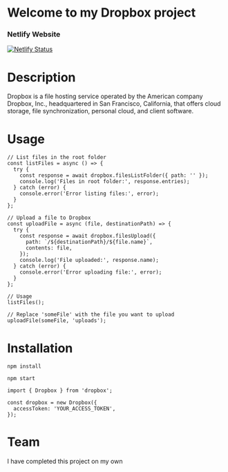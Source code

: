 # Welcome to my Dropbox project

### Netlify Website
[![Netlify Status](https://api.netlify.com/api/v1/badges/82a99237-18c4-48fd-8aa3-e53d6f1b4b11/deploy-status)](https://genuine-panda-2673f4.netlify.app/)

# Description

Dropbox is a file hosting service operated by the American company Dropbox, Inc., headquartered in San Francisco, California, that offers cloud storage, file synchronization, personal cloud, and client software.

# Usage

```commandline
// List files in the root folder
const listFiles = async () => {
  try {
    const response = await dropbox.filesListFolder({ path: '' });
    console.log('Files in root folder:', response.entries);
  } catch (error) {
    console.error('Error listing files:', error);
  }
};

// Upload a file to Dropbox
const uploadFile = async (file, destinationPath) => {
  try {
    const response = await dropbox.filesUpload({
      path: `/${destinationPath}/${file.name}`,
      contents: file,
    });
    console.log('File uploaded:', response.name);
  } catch (error) {
    console.error('Error uploading file:', error);
  }
};

// Usage
listFiles();

// Replace 'someFile' with the file you want to upload
uploadFile(someFile, 'uploads');

```

# Installation

```commandline
npm install 
``````
```commandline
npm start 
```

```commandline
import { Dropbox } from 'dropbox';
```
```commandline
const dropbox = new Dropbox({
  accessToken: 'YOUR_ACCESS_TOKEN',
});
```
# Team

I have completed this project on my own 
